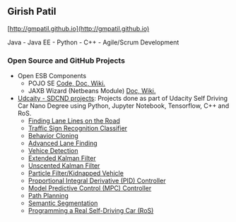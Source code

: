 ## Girish Patil
[http://gmpatil.github.io](http://gmpatil.github.io) 

Java - Java EE - Python - C++ - Agile/Scrum Development


### Open Source and GitHub Projects
* Open ESB Components
    - POJO SE [Code, ](https://bitbucket.org/openesb/openesb-components/src/b3db40087362/ojc-core/pojose/) [Doc, ](https://docs.oracle.com/cd/E21454_01/html/821-2618/pojoservengug_intro.html#scrolltoc) [Wiki.](http://www.logicoy.com/wikilogicoy/Wiki.jsp@page=POJOServiceEngineUserGuide.html)
    - JAXB Wizard (Netbeans Module) [Doc, ](https://docs.oracle.com/cd/E19509-01/821-0451/jbidevpallette_intro/index.html) [Wiki.](http://wiki.netbeans.org/JAXBWizard)
* [Udcaity - SDCND projects](https://github.com/gmpatil/sdcnd/): Projects done as part of Udacity Self Driving Car Nano Degree using Python, Jupyter Notebook, Tensorflow, C++ and RoS.
    - [Finding Lane Lines on the Road](https://github.com/gmpatil/sdcnd/blob/master/term1/p01_laneLines/P1.ipynb)
    - [Traffic Sign Recognition Classifier](https://github.com/gmpatil/sdcnd/blob/master/term1/p02_trafficSign/Traffic_Sign_Classifier.ipynb)
    - [Behavior Cloning](https://github.com/gmpatil/sdcnd/tree/master/term1/p03_behavioralCloning)
    - [Advanced Lane Finding](https://github.com/gmpatil/sdcnd/tree/master/term1/p04_advLaneFinding)    
    - [Vehice Detection](https://github.com/gmpatil/sdcnd/blob/master/term1/p05_vehicleDetection/writeup_report.md)  
    - [Extended Kalman Filter](https://github.com/gmpatil/sdcnd/tree/master/term2/p06_ekf)  
    - [Unscented Kalman Filter](https://github.com/gmpatil/sdcnd/tree/master/term2/p07_ukf)      
    - [Particle Filter/Kidnapped Vehicle](https://github.com/gmpatil/sdcnd/tree/master/term2/p08_kv)          
    - [Proportional Integral Derivative (PID) Controller](https://github.com/gmpatil/sdcnd/tree/master/term2/p09_pid)
    - [Model Predictive Control (MPC) Controller](https://github.com/gmpatil/sdcnd/tree/master/term2/p10_mpc)
    - [Path Planning](https://github.com/gmpatil/sdcnd/tree/master/term3/p11_pp)
    - [Semantic Segmentation](https://github.com/gmpatil/sdcnd/tree/master/term3/p12_ss)
    - [Programming a Real Self-Driving Car (RoS)](https://github.com/gmpatil/sdcnd/tree/master/term3/p13_capstone)

